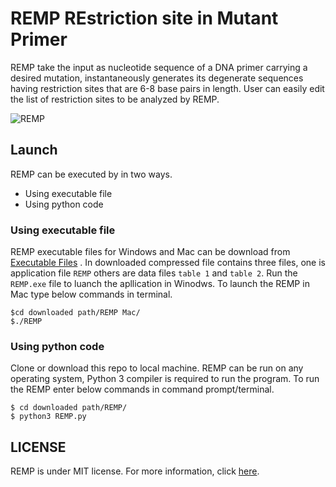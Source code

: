 # REMP  REstriction site in Mutant Primer

REMP take the input as nucleotide sequence of a DNA primer carrying a desired mutation, instantaneously generates its degenerate sequences having restriction sites that are 6-8 base pairs in length. User can easily edit the list of restriction sites to be analyzed by REMP.

![REMP](https://user-images.githubusercontent.com/76147187/117530111-f7dae480-aff8-11eb-9fd7-a54b6a3ae2a5.JPG)

## Launch
REMP can be executed by in two ways.
* Using executable file
* Using python code
### Using executable file
REMP executable files for Windows and Mac can be download from [Executable Files](https://github.com/raghunk-iith/REMP/tree/main/Executable%20Files) . In downloaded compressed file contains three files, one is application file `REMP` others are data files `table 1` and `table 2`. Run the `REMP.exe` file to luanch the apllication in Winodws. To launch the REMP in Mac type below commands in terminal.
```
$cd downloaded path/REMP Mac/
$./REMP
```
### Using python code
Clone or download this repo to local machine. REMP can be run on any operating system, Python 3 compiler is required to run the program. To run the REMP enter below commands in command prompt/terminal.
```
$ cd downloaded path/REMP/
$ python3 REMP.py
```

## LICENSE
REMP is under MIT license. For more information, click
[here](https://opensource.org/licenses/MIT).



